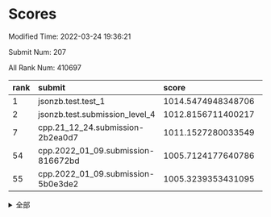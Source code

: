 # Scores

Modified Time: 2022-03-24 19:36:21

Submit Num: 207

All Rank Num: 410697

| rank |               submit               |       score        |       sigma        | pk_num |
| :--- | :--------------------------------- | :----------------- | :----------------- | :----- |
| 1    | jsonzb.test.test_1                 | 1014.5474948348706 | 0.8481552365570644 | 7939   |
| 2    | jsonzb.test.submission_level_4     | 1012.8156711400217 | 0.7946227174096984 | 7939   |
| 7    | cpp.21_12_24.submission-2b2ea0d7   | 1011.1527280033549 | 0.769579503096476  | 7939   |
| 54   | cpp.2022_01_09.submission-816672bd | 1005.7124177640786 | 0.7184800452153424 | 7936   |
| 55   | cpp.2022_01_09.submission-5b0e3de2 | 1005.3239353431095 | 0.7292558792981685 | 7940   |


<details>
<summary>全部</summary>

| rank |                 submit                 |       score        |       sigma        | pk_num |
| :--- | :------------------------------------- | :----------------- | :----------------- | :----- |
| 1    | jsonzb.test.test_1                     | 1014.5474948348706 | 0.8481552365570644 | 7939   |
| 2    | jsonzb.test.submission_level_4         | 1012.8156711400217 | 0.7946227174096984 | 7939   |
| 3    | gobigger.level_3.submission_level_3_24 | 1011.7268232592054 | 0.7948014990482821 | 7939   |
| 4    | gobigger.level_3.submission_level_3_27 | 1011.5065657243084 | 0.789261507174775  | 7932   |
| 5    | gobigger.level_3.submission_level_3_30 | 1011.4479939104722 | 0.7768600391593776 | 7940   |
| 6    | gobigger.level_3.submission_level_3_9  | 1011.2328600871404 | 0.7729852810522274 | 7938   |
| 7    | cpp.21_12_24.submission-2b2ea0d7       | 1011.1527280033549 | 0.769579503096476  | 7939   |
| 8    | gobigger.level_3.submission_level_3_39 | 1010.9579013935488 | 0.775185019722752  | 7935   |
| 9    | gobigger.level_3.submission_level_3_34 | 1010.7869790533413 | 0.7753481599376504 | 7939   |
| 10   | gobigger.level_3.submission_level_3_11 | 1010.7114500885381 | 0.7661340944267827 | 7939   |
| 11   | gobigger.level_3.submission_level_3_21 | 1010.6933574668034 | 0.7956024256658581 | 7938   |
| 12   | gobigger.level_3.submission_level_3_45 | 1010.6414465931554 | 0.7534457014894799 | 7932   |
| 13   | gobigger.level_3.submission_level_3_22 | 1010.4855288246702 | 0.7758847343606992 | 7935   |
| 14   | gobigger.level_3.submission_level_3_49 | 1010.4760248330768 | 0.7516025841175082 | 7937   |
| 15   | gobigger.level_3.submission_level_3_19 | 1010.4353647675615 | 0.7896571987242507 | 7936   |
| 16   | gobigger.level_3.submission_level_3_28 | 1010.3588433890937 | 0.7615008863423492 | 7940   |
| 17   | gobigger.level_3.submission_level_3_13 | 1010.3495984794707 | 0.7723955728144736 | 7938   |
| 18   | gobigger.level_3.submission_level_3_32 | 1010.3470712157626 | 0.7585125166641521 | 7937   |
| 19   | gobigger.level_3.submission_level_3_36 | 1010.3328075085911 | 0.7764979089223802 | 7938   |
| 20   | gobigger.level_3.submission_level_3_47 | 1010.3274001467564 | 0.756089287945379  | 7938   |
| 21   | gobigger.level_3.submission_level_3_15 | 1010.2783883953766 | 0.7684927089081998 | 7940   |
| 22   | gobigger.level_3.submission_level_3_23 | 1010.2166139823506 | 0.7575986769156996 | 7938   |
| 23   | gobigger.level_3.submission_level_3_48 | 1010.1684983657403 | 0.7663196283476396 | 7933   |
| 24   | gobigger.level_3.submission_level_3_5  | 1010.0812072616257 | 0.7515735693710985 | 7937   |
| 25   | gobigger.level_3.submission_level_3_42 | 1009.9998118380973 | 0.753208614575392  | 7937   |
| 26   | gobigger.level_3.submission_level_3_20 | 1009.9944374599532 | 0.7477541457786102 | 7931   |
| 27   | gobigger.level_3.submission_level_3_25 | 1009.9662900143504 | 0.7586955667981685 | 7940   |
| 28   | gobigger.level_3.submission_level_3_18 | 1009.8287987927432 | 0.7592800770166841 | 7937   |
| 29   | gobigger.level_3.submission_level_3_46 | 1009.7175274639767 | 0.7694632750378099 | 7936   |
| 30   | gobigger.level_3.submission_level_3_40 | 1009.676826565483  | 0.767591966773159  | 7938   |
| 31   | gobigger.level_3.submission_level_3_16 | 1009.6188958899223 | 0.7444554588889487 | 7933   |
| 32   | gobigger.level_3.submission_level_3_7  | 1009.5842262194869 | 0.7444022636397515 | 7938   |
| 33   | gobigger.level_3.submission_level_3_2  | 1009.5184251805736 | 0.752988173341016  | 7936   |
| 34   | gobigger.level_3.submission_level_3_43 | 1009.4920471583406 | 0.7580785494037054 | 7939   |
| 35   | gobigger.level_3.submission_level_3_33 | 1009.4377183486752 | 0.7507360553531346 | 7936   |
| 36   | gobigger.level_3.submission_level_3_26 | 1009.4325021204265 | 0.7797547818153119 | 7933   |
| 37   | gobigger.level_3.submission_level_3_29 | 1009.4084484121033 | 0.7611361472812501 | 7934   |
| 38   | gobigger.level_3.submission_level_3_4  | 1009.4059697957032 | 0.7418765447733359 | 7929   |
| 39   | gobigger.level_3.submission_level_3_1  | 1009.3941250366408 | 0.7705947259999357 | 7930   |
| 40   | gobigger.level_3.submission_level_3_3  | 1009.2131858874501 | 0.7584210913238245 | 7934   |
| 41   | gobigger.level_3.submission_level_3_12 | 1009.1978370992881 | 0.7401687365981989 | 7945   |
| 42   | gobigger.level_3.submission_level_3_41 | 1009.1759220708179 | 0.7477836766551746 | 7936   |
| 43   | gobigger.level_3.submission_level_3_44 | 1009.1378335777902 | 0.77565388796982   | 7935   |
| 44   | gobigger.level_3.submission_level_3_8  | 1009.0730904880402 | 0.7325952828671692 | 7932   |
| 45   | gobigger.level_3.submission_level_3_35 | 1009.0574536348477 | 0.7261888380489533 | 7936   |
| 46   | gobigger.level_3.submission_level_3_17 | 1008.943700496189  | 0.7468568039370611 | 7937   |
| 47   | gobigger.level_3.submission_level_3_0  | 1008.8775871816595 | 0.753090331867358  | 7940   |
| 48   | gobigger.level_3.submission_level_3_14 | 1008.8596244001259 | 0.7491477083905035 | 7937   |
| 49   | gobigger.level_3.submission_level_3_6  | 1008.8362423848914 | 0.7216716150389807 | 7933   |
| 50   | gobigger.level_3.submission_level_3_10 | 1008.7039319658318 | 0.7372289608871023 | 7931   |
| 51   | gobigger.level_3.submission_level_3_31 | 1008.3592374710737 | 0.7476432826683984 | 7930   |
| 52   | gobigger.level_3.submission_level_3_37 | 1008.330957618392  | 0.7367817190155724 | 7937   |
| 53   | gobigger.level_3.submission_level_3_38 | 1008.2090940113789 | 0.752412428314335  | 7939   |
| 54   | cpp.2022_01_09.submission-816672bd     | 1005.7124177640786 | 0.7184800452153424 | 7936   |
| 55   | cpp.2022_01_09.submission-5b0e3de2     | 1005.3239353431095 | 0.7292558792981685 | 7940   |
| 56   | gobigger.level_1.submission_level_1_19 | 1005.0229861641006 | 0.7243114769995257 | 7929   |
| 57   | gobigger.level_1.submission_level_1_11 | 1004.54715785566   | 0.7140869984812905 | 7932   |
| 58   | gobigger.level_1.submission_level_1_35 | 1004.4803769272941 | 0.7152038833177677 | 7935   |
| 59   | gobigger.level_1.submission_level_1_2  | 1004.287889552343  | 0.7176756373946631 | 7939   |
| 60   | gobigger.level_1.submission_level_1_14 | 1004.2852025459977 | 0.7131109695403611 | 7940   |
| 61   | gobigger.level_1.submission_level_1_34 | 1004.0207904755158 | 0.7240598591021744 | 7942   |
| 62   | gobigger.level_1.submission_level_1_36 | 1003.9945721324569 | 0.706298761329143  | 7931   |
| 63   | gobigger.level_1.submission_level_1_8  | 1003.924706169855  | 0.7152315038517937 | 7935   |
| 64   | gobigger.level_1.submission_level_1_37 | 1003.9056249066228 | 0.7139553336884339 | 7937   |
| 65   | gobigger.level_1.submission_level_1_32 | 1003.8364866158894 | 0.715552868619394  | 7933   |
| 66   | gobigger.level_1.submission_level_1_13 | 1003.8189576473346 | 0.715283754939078  | 7934   |
| 67   | gobigger.level_1.submission_level_1_6  | 1003.7837380147449 | 0.7053170985848987 | 7934   |
| 68   | gobigger.level_1.submission_level_1_5  | 1003.7601943624434 | 0.7241970179849047 | 7939   |
| 69   | gobigger.level_1.submission_level_1_22 | 1003.7504170040518 | 0.7046439240635386 | 7934   |
| 70   | gobigger.level_1.submission_level_1_49 | 1003.5657994013842 | 0.7084231571183172 | 7937   |
| 71   | gobigger.level_1.submission_level_1_29 | 1003.5476992408201 | 0.7185045610111646 | 7940   |
| 72   | gobigger.level_1.submission_level_1_12 | 1003.5266966147702 | 0.7194224450946559 | 7940   |
| 73   | gobigger.level_1.submission_level_1_38 | 1003.4970854304534 | 0.7259767952698986 | 7937   |
| 74   | gobigger.level_1.submission_level_1_45 | 1003.4691050975171 | 0.7156247983221822 | 7935   |
| 75   | gobigger.level_1.submission_level_1_9  | 1003.4254248799272 | 0.7116949467947834 | 7937   |
| 76   | gobigger.level_1.submission_level_1_27 | 1003.4184051652783 | 0.7099956956223542 | 7934   |
| 77   | gobigger.level_1.submission_level_1_4  | 1003.3594801992089 | 0.7167753676629591 | 7934   |
| 78   | gobigger.level_1.submission_level_1_40 | 1003.329713406786  | 0.7161016948004331 | 7938   |
| 79   | gobigger.level_1.submission_level_1_23 | 1003.2637258872775 | 0.7155110858170673 | 7940   |
| 80   | gobigger.level_1.submission_level_1_16 | 1003.2228197224356 | 0.7236742199386507 | 7935   |
| 81   | gobigger.level_1.submission_level_1_0  | 1003.1708766368356 | 0.7129374699532309 | 7940   |
| 82   | gobigger.level_1.submission_level_1_10 | 1003.1699521823903 | 0.7150735483821624 | 7938   |
| 83   | gobigger.level_1.submission_level_1_3  | 1003.10405750563   | 0.7230947949816424 | 7939   |
| 84   | gobigger.level_1.submission_level_1_17 | 1003.0776721182481 | 0.7136539999870222 | 7931   |
| 85   | gobigger.level_1.submission_level_1_25 | 1003.061576843856  | 0.6977975796527481 | 7934   |
| 86   | gobigger.level_1.submission_level_1_48 | 1003.02795852253   | 0.7148624193520404 | 7938   |
| 87   | gobigger.level_1.submission_level_1_43 | 1002.9990317859726 | 0.7166118147071455 | 7932   |
| 88   | gobigger.level_1.submission_level_1_33 | 1002.9414404456877 | 0.7184223323694134 | 7938   |
| 89   | gobigger.level_1.submission_level_1_41 | 1002.9394306680266 | 0.7015902507868501 | 7937   |
| 90   | gobigger.level_1.submission_level_1_44 | 1002.8868346004039 | 0.7205048615192912 | 7939   |
| 91   | gobigger.level_1.submission_level_1_47 | 1002.8672598555559 | 0.7193277696149664 | 7936   |
| 92   | gobigger.level_1.submission_level_1_15 | 1002.8618316972525 | 0.7125938038365986 | 7939   |
| 93   | gobigger.level_1.submission_level_1_28 | 1002.8610197121578 | 0.7188441943140559 | 7933   |
| 94   | gobigger.level_1.submission_level_1_21 | 1002.8575027261993 | 0.7011132665856121 | 7943   |
| 95   | gobigger.level_1.submission_level_1_46 | 1002.8230332478737 | 0.7090671316876446 | 7937   |
| 96   | gobigger.level_1.submission_level_1_18 | 1002.8127453181295 | 0.7056900763380101 | 7934   |
| 97   | gobigger.level_1.submission_level_1_30 | 1002.8068714403486 | 0.7096133587330339 | 7942   |
| 98   | gobigger.level_1.submission_level_1_1  | 1002.7864149788153 | 0.7118682373545848 | 7935   |
| 99   | gobigger.level_1.submission_level_1_39 | 1002.7528493241854 | 0.7197898849114577 | 7936   |
| 100  | gobigger.level_1.submission_level_1_26 | 1002.6087378080163 | 0.7226812804923142 | 7936   |
| 101  | gobigger.level_1.submission_level_1_42 | 1002.5674497813441 | 0.7232080323214712 | 7935   |
| 102  | gobigger.level_1.submission_level_1_7  | 1002.3889190336307 | 0.7017981435069638 | 7938   |
| 103  | gobigger.level_1.submission_level_1_20 | 1002.2191651413806 | 0.7114538340182703 | 7940   |
| 104  | gobigger.level_1.submission_level_1_24 | 1002.176987508517  | 0.7031468275339197 | 7930   |
| 105  | gobigger.level_1.submission_level_1_31 | 1001.8470896239027 | 0.6958151090031139 | 7931   |
| 106  | gobigger.random.submission_random_15   | 997.7372735094791  | 0.6995460569946523 | 7939   |
| 107  | gobigger.random.submission_random_12   | 997.5128628372468  | 0.7094235383062673 | 7935   |
| 108  | gobigger.random.submission_random_19   | 997.1700879549365  | 0.7084266283460806 | 7940   |
| 109  | gobigger.random.submission_random_8    | 997.0920686912573  | 0.7025442885642614 | 7939   |
| 110  | gobigger.random.submission_random_24   | 997.022100947231   | 0.7124549136378043 | 7936   |
| 111  | gobigger.random.submission_random_31   | 996.8658768264047  | 0.7185714723394564 | 7938   |
| 112  | gobigger.random.submission_random_43   | 996.7726526228514  | 0.7040303987510115 | 7933   |
| 113  | gobigger.random.submission_random_49   | 996.7364479259508  | 0.705650644584056  | 7933   |
| 114  | gobigger.random.submission_random_48   | 996.7293119891873  | 0.7115895594807516 | 7933   |
| 115  | gobigger.random.submission_random_17   | 996.6278965162709  | 0.7117462907513536 | 7937   |
| 116  | gobigger.random.submission_random_39   | 996.5632705592748  | 0.7110536944022362 | 7936   |
| 117  | gobigger.random.submission_random_6    | 996.4691639394401  | 0.703176644347953  | 7933   |
| 118  | gobigger.random.submission_random_45   | 996.4005623124738  | 0.6910644826011162 | 7937   |
| 119  | gobigger.random.submission_random_47   | 996.3623611479774  | 0.6994238253150562 | 7936   |
| 120  | gobigger.random.submission_random_41   | 996.3068543301878  | 0.7116353001282932 | 7933   |
| 121  | gobigger.random.submission_random_10   | 996.3030818811461  | 0.7069239014763135 | 7937   |
| 122  | gobigger.random.submission_random_7    | 996.2713278995566  | 0.6950585534123737 | 7938   |
| 123  | gobigger.random.submission_random_11   | 996.1652922281455  | 0.6996786623536958 | 7937   |
| 124  | gobigger.random.submission_random_34   | 996.158574009788   | 0.7095282789299253 | 7932   |
| 125  | gobigger.random.submission_random_37   | 996.0760330577298  | 0.7181712486544187 | 7940   |
| 126  | gobigger.random.submission_random_4    | 996.065807416256   | 0.7135391094798985 | 7931   |
| 127  | gobigger.random.submission_random_23   | 996.0364019884527  | 0.7096844224055208 | 7939   |
| 128  | gobigger.random.submission_random_33   | 996.0039241258027  | 0.7077332618992886 | 7936   |
| 129  | gobigger.random.submission_random_2    | 995.9713377225298  | 0.7043247274163718 | 7935   |
| 130  | gobigger.random.submission_random_30   | 995.9439154604747  | 0.7186168356432996 | 7936   |
| 131  | gobigger.random.submission_random_40   | 995.9194504258397  | 0.716389408136396  | 7939   |
| 132  | gobigger.random.submission_random_9    | 995.9003905114639  | 0.7015718859981245 | 7931   |
| 133  | gobigger.random.submission_random_13   | 995.8734174991985  | 0.7249743185656327 | 7934   |
| 134  | gobigger.random.submission_random_5    | 995.8582553081399  | 0.7212046216459216 | 7936   |
| 135  | gobigger.random.submission_random_28   | 995.842828431619   | 0.7181816682920724 | 7938   |
| 136  | gobigger.random.submission_random_18   | 995.8225740195504  | 0.7153682051254343 | 7934   |
| 137  | gobigger.random.submission_random_46   | 995.7521381010422  | 0.7032537964440787 | 7940   |
| 138  | gobigger.random.submission_random_26   | 995.7299252740669  | 0.7087587568851632 | 7933   |
| 139  | gobigger.random.submission_random_29   | 995.6972429052582  | 0.7215823649341858 | 7935   |
| 140  | gobigger.random.submission_random_16   | 995.689871177342   | 0.7076317613388421 | 7938   |
| 141  | gobigger.random.submission_random_35   | 995.6646460684011  | 0.7143415589580122 | 7937   |
| 142  | gobigger.random.submission_random_27   | 995.6006314274418  | 0.7074142626008929 | 7931   |
| 143  | gobigger.random.submission_random_36   | 995.5689490466067  | 0.7078864482595075 | 7936   |
| 144  | gobigger.random.submission_random_14   | 995.558417844131   | 0.7239223037515574 | 7936   |
| 145  | gobigger.random.submission_random_25   | 995.5027906961215  | 0.7135504349529036 | 7932   |
| 146  | gobigger.random.submission_random_44   | 995.4873207167793  | 0.7069948695416375 | 7941   |
| 147  | gobigger.random.submission_random_1    | 995.3781819084721  | 0.720239790838858  | 7937   |
| 148  | gobigger.random.submission_random_32   | 995.3559896816757  | 0.7043862600348496 | 7934   |
| 149  | gobigger.random.submission_random_20   | 995.1825265198584  | 0.7169568783961482 | 7936   |
| 150  | gobigger.random.submission_random_0    | 995.120131558824   | 0.7068471631831924 | 7935   |
| 151  | gobigger.random.submission_random_38   | 995.0508790758602  | 0.7177418042167282 | 7938   |
| 152  | gobigger.random.submission_random_3    | 995.0335317693733  | 0.7196018260054785 | 7939   |
| 153  | gobigger.random.submission_random_21   | 994.8729396581492  | 0.7067386632761297 | 7940   |
| 154  | gobigger.random.submission_random_22   | 994.8387895577417  | 0.7054046908798992 | 7937   |
| 155  | gobigger.random.submission_random_42   | 994.4979897843692  | 0.7288408546571301 | 7936   |
| 156  | gobigger.level_2.submission_level_2_6  | 993.9919484981239  | 0.7313896259907594 | 7932   |
| 157  | gobigger.level_2.submission_level_2_44 | 993.9431928369828  | 0.7345647370200005 | 7936   |
| 158  | gobigger.level_2.submission_level_2_35 | 993.7383843614302  | 0.7390994903753085 | 7934   |
| 159  | gobigger.level_2.submission_level_2_30 | 993.6614228639768  | 0.7337313691590556 | 7933   |
| 160  | gobigger.level_2.submission_level_2_21 | 993.656383378984   | 0.7402878566527902 | 7940   |
| 161  | gobigger.level_2.submission_level_2_19 | 993.4690998538939  | 0.7504314579502028 | 7938   |
| 162  | gobigger.level_2.submission_level_2_34 | 993.2944721705127  | 0.7328195305837797 | 7938   |
| 163  | gobigger.level_2.submission_level_2_20 | 993.1419181519514  | 0.7444962762295706 | 7929   |
| 164  | gobigger.level_2.submission_level_2_29 | 993.1312128094896  | 0.7378213149428531 | 7938   |
| 165  | gobigger.level_2.submission_level_2_49 | 993.1134203677503  | 0.755527414032099  | 7937   |
| 166  | gobigger.level_2.submission_level_2_2  | 993.0388834695168  | 0.7460012653279611 | 7934   |
| 167  | gobigger.level_2.submission_level_2_23 | 992.9970155429481  | 0.7405258099247399 | 7933   |
| 168  | gobigger.level_2.submission_level_2_15 | 992.993203100337   | 0.7157992263663775 | 7933   |
| 169  | gobigger.level_2.submission_level_2_1  | 992.9919930220022  | 0.7348096054483395 | 7941   |
| 170  | gobigger.level_2.submission_level_2_43 | 992.9779723384593  | 0.7375083483999202 | 7932   |
| 171  | gobigger.level_2.submission_level_2_16 | 992.9109729482593  | 0.7499523758035062 | 7936   |
| 172  | gobigger.level_2.submission_level_2_18 | 992.8326872745349  | 0.7344805655047825 | 7939   |
| 173  | gobigger.level_2.submission_level_2_13 | 992.707706364994   | 0.7351432543346872 | 7935   |
| 174  | gobigger.level_2.submission_level_2_22 | 992.6928981087199  | 0.7509050989777646 | 7935   |
| 175  | gobigger.level_2.submission_level_2_10 | 992.5543884214303  | 0.7505218772420835 | 7938   |
| 176  | gobigger.level_2.submission_level_2_48 | 992.5542560258992  | 0.7311211034904256 | 7935   |
| 177  | gobigger.level_2.submission_level_2_32 | 992.521555625486   | 0.7362124580994961 | 7934   |
| 178  | gobigger.level_2.submission_level_2_24 | 992.4335934610294  | 0.7426191330620776 | 7937   |
| 179  | gobigger.level_2.submission_level_2_4  | 992.407639465791   | 0.7367802149525869 | 7932   |
| 180  | gobigger.level_2.submission_level_2_28 | 992.3866450238963  | 0.7454611841458514 | 7940   |
| 181  | gobigger.level_2.submission_level_2_9  | 992.3693243161837  | 0.7498087342470965 | 7938   |
| 182  | gobigger.level_2.submission_level_2_38 | 992.3361993527521  | 0.7503172544579404 | 7936   |
| 183  | gobigger.level_2.submission_level_2_42 | 992.3104261861755  | 0.7518726432933894 | 7938   |
| 184  | gobigger.level_2.submission_level_2_47 | 992.1596116185365  | 0.7397323708109177 | 7939   |
| 185  | gobigger.level_2.submission_level_2_39 | 992.0731978949372  | 0.7477031092146007 | 7933   |
| 186  | gobigger.level_2.submission_level_2_45 | 991.9992057847596  | 0.7363068610546735 | 7937   |
| 187  | gobigger.level_2.submission_level_2_27 | 991.93775033992    | 0.7305065733329124 | 7937   |
| 188  | gobigger.level_2.submission_level_2_40 | 991.935788854888   | 0.755064036361963  | 7940   |
| 189  | gobigger.level_2.submission_level_2_14 | 991.8635592540942  | 0.7537502012889654 | 7936   |
| 190  | gobigger.level_2.submission_level_2_5  | 991.8593869112101  | 0.7452014196990974 | 7935   |
| 191  | gobigger.level_2.submission_level_2_0  | 991.7724992266167  | 0.7573268943735308 | 7940   |
| 192  | gobigger.level_2.submission_level_2_31 | 991.7591100706396  | 0.7600725612604579 | 7936   |
| 193  | gobigger.level_2.submission_level_2_8  | 991.6844811830078  | 0.7542065423114129 | 7939   |
| 194  | gobigger.level_2.submission_level_2_33 | 991.479888924462   | 0.7443512550758505 | 7935   |
| 195  | gobigger.level_2.submission_level_2_25 | 991.3903367491432  | 0.7501436648131701 | 7934   |
| 196  | gobigger.level_2.submission_level_2_7  | 991.3600347459903  | 0.7734487166393171 | 7940   |
| 197  | gobigger.level_2.submission_level_2_11 | 991.3125325521228  | 0.7471567593884774 | 7932   |
| 198  | gobigger.level_2.submission_level_2_46 | 991.0056772628694  | 0.7436153558128199 | 7938   |
| 199  | gobigger.level_2.submission_level_2_3  | 990.9795953644926  | 0.7398101337999927 | 7937   |
| 200  | gobigger.level_2.submission_level_2_26 | 990.8261006140525  | 0.7470923756807902 | 7936   |
| 201  | gobigger.level_2.submission_level_2_37 | 990.7858080766082  | 0.7571118139410615 | 7937   |
| 202  | gobigger.level_2.submission_level_2_17 | 990.4547770100972  | 0.7727069574850458 | 7943   |
| 203  | gobigger.level_2.submission_level_2_41 | 989.8872182306911  | 0.7803174460729435 | 7934   |
| 204  | gobigger.level_2.submission_level_2_12 | 989.7084652116522  | 0.7765803061785882 | 7935   |
| 205  | gobigger.level_2.submission_level_2_36 | 989.371577895644   | 0.7716445180146425 | 7932   |
| 206  | gobigger.none.submission_none_0        | 978.8594648637105  | 1.2904333423894234 | 7936   |
| 207  | gobigger.none.submission_none_1        | 976.2780333503583  | 1.440351862839816  | 7934   |

</details>